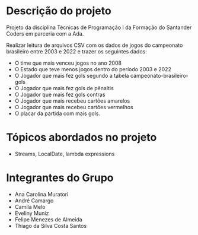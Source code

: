 # Descrição do projeto
Projeto da disciplina Técnicas de Programação I da Formação do Santander Coders em parceria com a Ada.

Realizar leitura de arquivos CSV com os dados de jogos do campeonato brasileiro entre 2003 e 2022 e trazer os seguintes dados:

* O time que mais venceu jogos no ano 2008
* O Estado que teve menos jogos dentro do período 2003 e 2022
* O Jogador que mais fez gols segundo a tabela campeonato-brasileiro-gols
* O Jogador que mais fez gols de pênaltis
* O Jogador que mais fez gols contras
* O Jogador que mais recebeu cartões amarelos
* O Jogador que mais recebeu cartões vermelhos
* O placar da partida com mais gols.

# Tópicos abordados no projeto
* Streams, LocalDate, lambda expressions

# Integrantes do Grupo
* Ana Carolina Muratori
* André Camargo
* Camila Melo 
* Eveliny Muniz 
* Felipe Menezes de Almeida 
* Thiago da Silva Costa Santos

